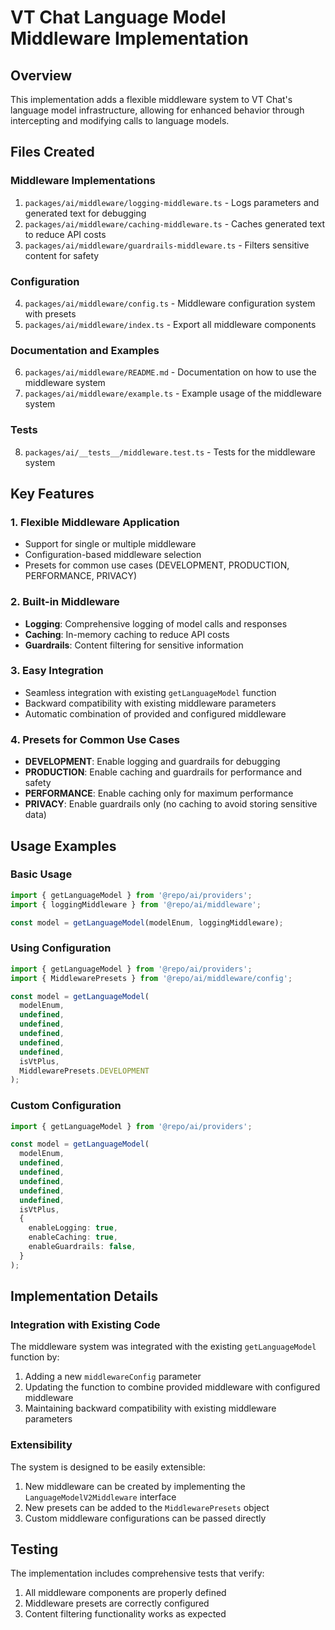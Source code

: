 # VT Chat Language Model Middleware Implementation

## Overview
This implementation adds a flexible middleware system to VT Chat's language model infrastructure, allowing for enhanced behavior through intercepting and modifying calls to language models.

## Files Created

### Middleware Implementations
1. `packages/ai/middleware/logging-middleware.ts` - Logs parameters and generated text for debugging
2. `packages/ai/middleware/caching-middleware.ts` - Caches generated text to reduce API costs
3. `packages/ai/middleware/guardrails-middleware.ts` - Filters sensitive content for safety

### Configuration
4. `packages/ai/middleware/config.ts` - Middleware configuration system with presets
5. `packages/ai/middleware/index.ts` - Export all middleware components

### Documentation and Examples
6. `packages/ai/middleware/README.md` - Documentation on how to use the middleware system
7. `packages/ai/middleware/example.ts` - Example usage of the middleware system

### Tests
8. `packages/ai/__tests__/middleware.test.ts` - Tests for the middleware system

## Key Features

### 1. Flexible Middleware Application
- Support for single or multiple middleware
- Configuration-based middleware selection
- Presets for common use cases (DEVELOPMENT, PRODUCTION, PERFORMANCE, PRIVACY)

### 2. Built-in Middleware
- **Logging**: Comprehensive logging of model calls and responses
- **Caching**: In-memory caching to reduce API costs
- **Guardrails**: Content filtering for sensitive information

### 3. Easy Integration
- Seamless integration with existing `getLanguageModel` function
- Backward compatibility with existing middleware parameters
- Automatic combination of provided and configured middleware

### 4. Presets for Common Use Cases
- **DEVELOPMENT**: Enable logging and guardrails for debugging
- **PRODUCTION**: Enable caching and guardrails for performance and safety
- **PERFORMANCE**: Enable caching only for maximum performance
- **PRIVACY**: Enable guardrails only (no caching to avoid storing sensitive data)

## Usage Examples

### Basic Usage
```typescript
import { getLanguageModel } from '@repo/ai/providers';
import { loggingMiddleware } from '@repo/ai/middleware';

const model = getLanguageModel(modelEnum, loggingMiddleware);
```

### Using Configuration
```typescript
import { getLanguageModel } from '@repo/ai/providers';
import { MiddlewarePresets } from '@repo/ai/middleware/config';

const model = getLanguageModel(
  modelEnum,
  undefined,
  undefined,
  undefined,
  undefined,
  undefined,
  isVtPlus,
  MiddlewarePresets.DEVELOPMENT
);
```

### Custom Configuration
```typescript
import { getLanguageModel } from '@repo/ai/providers';

const model = getLanguageModel(
  modelEnum,
  undefined,
  undefined,
  undefined,
  undefined,
  undefined,
  isVtPlus,
  {
    enableLogging: true,
    enableCaching: true,
    enableGuardrails: false,
  }
);
```

## Implementation Details

### Integration with Existing Code
The middleware system was integrated with the existing `getLanguageModel` function by:
1. Adding a new `middlewareConfig` parameter
2. Updating the function to combine provided middleware with configured middleware
3. Maintaining backward compatibility with existing middleware parameters

### Extensibility
The system is designed to be easily extensible:
1. New middleware can be created by implementing the `LanguageModelV2Middleware` interface
2. New presets can be added to the `MiddlewarePresets` object
3. Custom middleware configurations can be passed directly

## Testing
The implementation includes comprehensive tests that verify:
1. All middleware components are properly defined
2. Middleware presets are correctly configured
3. Content filtering functionality works as expected